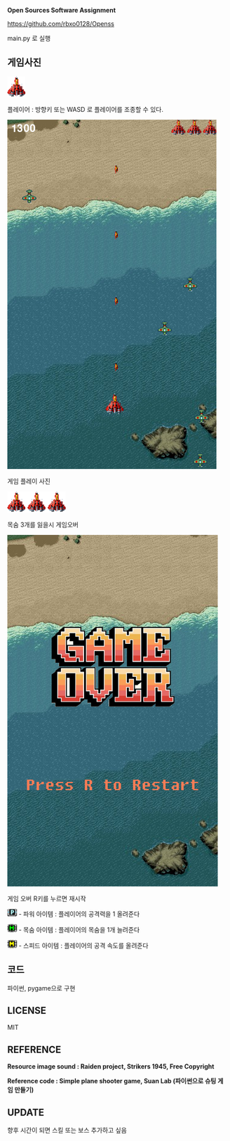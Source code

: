
**Open Sources Software Assignment**

https://github.com/rbxo0128/Openss

main.py 로 실행


## 게임사진


![player](./resources/image/plane1.png)


플레이어 : 방향키 또는 WASD 로 플레이어를 조종할 수 있다.


![playing](./resources/image/main.png)


게임 플레이 사진


![lufe](./resources/image/life.png)


목숨 3개를 잃을시 게임오버


![gameover](./resources/image/gameover.png)


게임 오버 R키를 누르면 재시작

![pitem](./resources/image/power_item.png) - 파워 아이템 : 플레이어의 공격력을 1 올려준다


![litem](./resources/image/life_item.png) - 목숨 아이템 : 플레이어의 목숨을 1개 늘려준다


![sitem](./resources/image/speed_item.png) - 스피드 아이템 : 플레이어의 공격 속도를 올려준다

## 코드


파이썬, pygame으로 구현


## LICENSE

MIT

## REFERENCE


**Resource image sound : Raiden project, Strikers 1945, Free Copyright**


**Reference code : Simple plane shooter game, Suan Lab (파이썬으로 슈팅 게임 만들기)**

## UPDATE


향후 시간이 되면 스킬 또는 보스 추가하고 싶음

